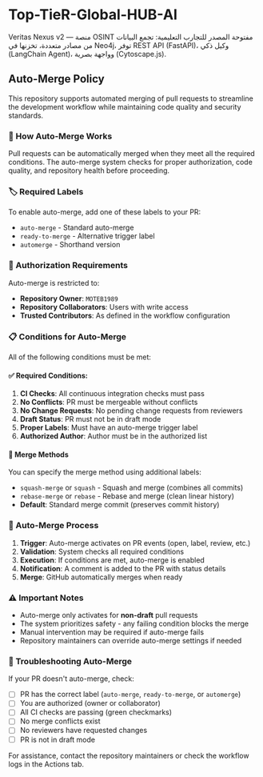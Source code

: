 # Top-TieR-Global-HUB-AI
Veritas Nexus v2 — منصة OSINT مفتوحة المصدر للتجارب التعليمية: تجمع البيانات من مصادر متعددة، تخزنها في Neo4j، توفر REST API (FastAPI)، وكيل ذكي (LangChain Agent)، وواجهة بصرية (Cytoscape.js).

## Auto-Merge Policy

This repository supports automated merging of pull requests to streamline the development workflow while maintaining code quality and security standards.

### 🔄 How Auto-Merge Works

Pull requests can be automatically merged when they meet all the required conditions. The auto-merge system checks for proper authorization, code quality, and repository health before proceeding.

### 🏷️ Required Labels

To enable auto-merge, add one of these labels to your PR:
- `auto-merge` - Standard auto-merge
- `ready-to-merge` - Alternative trigger label  
- `automerge` - Shorthand version

### 🔐 Authorization Requirements

Auto-merge is restricted to:
- **Repository Owner**: `MOTEB1989`
- **Repository Collaborators**: Users with write access
- **Trusted Contributors**: As defined in the workflow configuration

### 📋 Conditions for Auto-Merge

All of the following conditions must be met:

#### ✅ Required Conditions:
1. **CI Checks**: All continuous integration checks must pass
2. **No Conflicts**: PR must be mergeable without conflicts
3. **No Change Requests**: No pending change requests from reviewers
4. **Draft Status**: PR must not be in draft mode
5. **Proper Labels**: Must have an auto-merge trigger label
6. **Authorized Author**: Author must be in the authorized list

#### 🔀 Merge Methods

You can specify the merge method using additional labels:
- `squash-merge` or `squash` - Squash and merge (combines all commits)
- `rebase-merge` or `rebase` - Rebase and merge (clean linear history)  
- **Default**: Standard merge commit (preserves commit history)

### 🤖 Auto-Merge Process

1. **Trigger**: Auto-merge activates on PR events (open, label, review, etc.)
2. **Validation**: System checks all required conditions
3. **Execution**: If conditions are met, auto-merge is enabled
4. **Notification**: A comment is added to the PR with status details
5. **Merge**: GitHub automatically merges when ready

### ⚠️ Important Notes

- Auto-merge only activates for **non-draft** pull requests
- The system prioritizes safety - any failing condition blocks the merge
- Manual intervention may be required if auto-merge fails
- Repository maintainers can override auto-merge settings if needed

### 🔧 Troubleshooting Auto-Merge

If your PR doesn't auto-merge, check:
- [ ] PR has the correct label (`auto-merge`, `ready-to-merge`, or `automerge`)
- [ ] You are authorized (owner or collaborator)
- [ ] All CI checks are passing (green checkmarks)
- [ ] No merge conflicts exist
- [ ] No reviewers have requested changes
- [ ] PR is not in draft mode

For assistance, contact the repository maintainers or check the workflow logs in the Actions tab.
